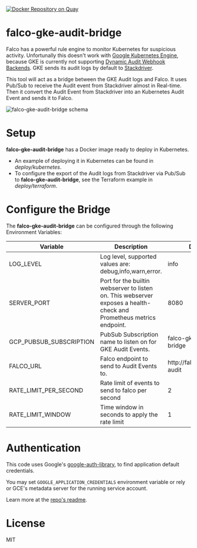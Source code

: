
[![Docker Repository on Quay](https://quay.io/repository/codeonline/falco-gke-audit-bridge/status "Docker Repository on Quay")](https://quay.io/repository/codeonline/falco-gke-audit-bridge)

# falco-gke-audit-bridge

Falco has a powerful rule engine to monitor Kubernetes for suspicious activity.
Unfortunally this doesn't work with [Google Kubernetes Engine](https://cloud.google.com/kubernetes-engine/), because GKE is currently not supporting [Dynamic Audit Webhook Backends](https://kubernetes.io/docs/tasks/debug-application-cluster/audit/#dynamic-backend).
GKE sends its audit logs by default to [Stackdriver](https://cloud.google.com/stackdriver/).

This tool will act as a bridge between the GKE Audit logs and Falco.
It uses Pub/Sub to receive the Audit event from Stackdriver almost in Real-time.
Then it convert the Audit Event from Stackdriver into an Kubernetes Audit Event and sends it to Falco.

![falco-gke-audit-bridge schema](./falco-gke-audit-bridge-schema.png)

# Setup
**falco-gke-audit-bridge** has a Docker image ready to deploy in Kubernetes.
* An example of deploying it in Kubernetes can be found in *deploy/kubernetes*.
* To configure the export of the Audit logs from Stackdriver via Pub/Sub to **falco-gke-audit-bridge**, see the Terraform example in *deploy/terraform*.

# Configure the Bridge
The **falco-gke-audit-bridge** can be configured through the following Environment Variables:

| Variable  | Description | Default |
|-----------|-------------|---------|
| LOG_LEVEL | Log level, supported values are: debug,info,warn,error. | info |
| SERVER_PORT | Port for the builtin webserver to listen on. This webserver exposes a health-check and Prometheus metrics endpoint. | 8080 |
| GCP_PUBSUB_SUBSCRIPTION | PubSub Subscription name to listen on for GKE Audit Events. | falco-gke-audit-bridge |
| FALCO_URL | Falco endpoint to send to Audit Events to. | http://falco:8765/k8s-audit |
| RATE_LIMIT_PER_SECOND | Rate limit of events to send to falco per second | 2 |
| RATE_LIMIT_WINDOW | Time window in seconds to apply the rate limit | 1 |

# Authentication

This code uses Google's [google-auth-library](https://github.com/googleapis/google-auth-library-nodejs),
to find application default credentials.

You may set `GOOGLE_APPLICATION_CREDENTIALS` environment variable
or rely or GCE's metadata server for the running service account.

Learn more at the [repo's readme](https://github.com/googleapis/google-auth-library-nodejs#choosing-the-correct-credential-type-automatically).

# License
MIT
